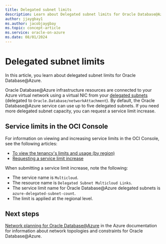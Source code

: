 ```yaml
---
title: Delegated subnet limits
description: Learn about Delegated subnet limits for Oracle Database@Azure.
author: jjaygbay1
ms.author: jacobjaygbay
ms.topic: concept-article
ms.service: oracle-on-azure
ms.date: 08/01/2024
---
```


# Delegated subnet limits 

In this article, you learn about delegated subnet limits for Oracle Database@Azure.

Oracle Database@Azure infrastructure resources are connected to your Azure virtual network using a virtual NIC from your [delegated subnets](/azure/virtual-network/subnet-delegation-overview) (delegated to `Oracle.Database/networkAttachment`). By default, the Oracle Database@Azure service can use up to five delegated subnets. If you need more delegated subnet capacity, you can request a service limit increase.

## Service limits in the OCI Console

For information on viewing and increasing service limits in the OCI Console, see the following articles:
- [To view the tenancy's limits and usage (by region)](https://docs.oracle.com/en-us/iaas/Content/General/Concepts/servicelimits.htm#To_view_your_tenancys_limits_and_usage_by_region)
- [Requesting a service limit increase](https://docs.oracle.com/en-us/iaas/Content/General/Concepts/servicelimits.htm#Requesti)

When submitting a service limit increase, note the following:

-   The service name is `Multicloud`.
-   The resource name is `Delegated Subnet Multicloud Links`.
-   The  service limit name for Oracle Database@Azure delegated subnets is `azure-delegated-subnet-count`.
-   The limit is applied at the regional level.

## Next steps

[Network planning for Oracle Database@Azure](oracle-database-network-plan.md) in the Azure documentation for information about network topologies and constraints for Oracle Database@Azure.

